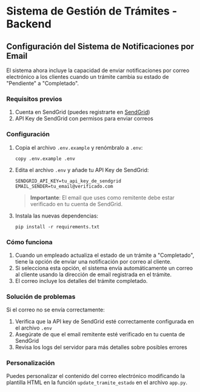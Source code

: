 # Sistema de Gestión de Trámites - Backend

## Configuración del Sistema de Notificaciones por Email

El sistema ahora incluye la capacidad de enviar notificaciones por correo electrónico a los clientes cuando un trámite cambia su estado de "Pendiente" a "Completado".

### Requisitos previos

1. Cuenta en SendGrid (puedes registrarte en [SendGrid](https://sendgrid.com/))
2. API Key de SendGrid con permisos para enviar correos

### Configuración

1. Copia el archivo `.env.example` y renómbralo a `.env`:
   ```
   copy .env.example .env
   ```

2. Edita el archivo `.env` y añade tu API Key de SendGrid:
   ```
   SENDGRID_API_KEY=tu_api_key_de_sendgrid
   EMAIL_SENDER=tu_email@verificado.com
   ```
   
   > **Importante**: El email que uses como remitente debe estar verificado en tu cuenta de SendGrid.

3. Instala las nuevas dependencias:
   ```
   pip install -r requirements.txt
   ```

### Cómo funciona

1. Cuando un empleado actualiza el estado de un trámite a "Completado", tiene la opción de enviar una notificación por correo al cliente.
2. Si selecciona esta opción, el sistema envía automáticamente un correo al cliente usando la dirección de email registrada en el trámite.
3. El correo incluye los detalles del trámite completado.

### Solución de problemas

Si el correo no se envía correctamente:

1. Verifica que la API key de SendGrid esté correctamente configurada en el archivo `.env`
2. Asegúrate de que el email remitente esté verificado en tu cuenta de SendGrid
3. Revisa los logs del servidor para más detalles sobre posibles errores

### Personalización

Puedes personalizar el contenido del correo electrónico modificando la plantilla HTML en la función `update_tramite_estado` en el archivo `app.py`. 
